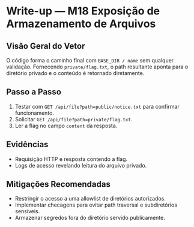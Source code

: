 # Write-up — M18 Exposição de Armazenamento de Arquivos

## Visão Geral do Vetor
O código forma o caminho final com `BASE_DIR / name` sem qualquer validação. Fornecendo `private/flag.txt`, o path resultante aponta para o diretório privado e o conteúdo é retornado diretamente.

## Passo a Passo
1. Testar com `GET /api/file?path=public/notice.txt` para confirmar funcionamento.
2. Solicitar `GET /api/file?path=private/flag.txt`.
3. Ler a flag no campo `content` da resposta.

## Evidências
- Requisição HTTP e resposta contendo a flag.
- Logs de acesso revelando leitura do arquivo privado.

## Mitigações Recomendadas
- Restringir o acesso a uma allowlist de diretórios autorizados.
- Implementar checagens para evitar path traversal e subdiretórios sensíveis.
- Armazenar segredos fora do diretório servido publicamente.
